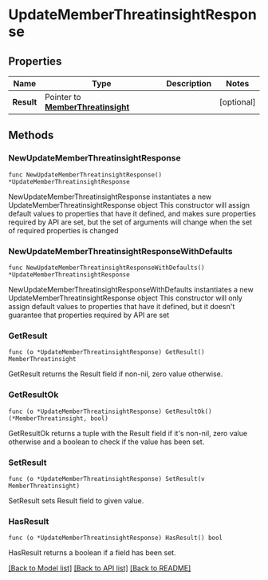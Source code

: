 # UpdateMemberThreatinsightResponse

## Properties

Name | Type | Description | Notes
------------ | ------------- | ------------- | -------------
**Result** | Pointer to [**MemberThreatinsight**](MemberThreatinsight.md) |  | [optional] 

## Methods

### NewUpdateMemberThreatinsightResponse

`func NewUpdateMemberThreatinsightResponse() *UpdateMemberThreatinsightResponse`

NewUpdateMemberThreatinsightResponse instantiates a new UpdateMemberThreatinsightResponse object
This constructor will assign default values to properties that have it defined,
and makes sure properties required by API are set, but the set of arguments
will change when the set of required properties is changed

### NewUpdateMemberThreatinsightResponseWithDefaults

`func NewUpdateMemberThreatinsightResponseWithDefaults() *UpdateMemberThreatinsightResponse`

NewUpdateMemberThreatinsightResponseWithDefaults instantiates a new UpdateMemberThreatinsightResponse object
This constructor will only assign default values to properties that have it defined,
but it doesn't guarantee that properties required by API are set

### GetResult

`func (o *UpdateMemberThreatinsightResponse) GetResult() MemberThreatinsight`

GetResult returns the Result field if non-nil, zero value otherwise.

### GetResultOk

`func (o *UpdateMemberThreatinsightResponse) GetResultOk() (*MemberThreatinsight, bool)`

GetResultOk returns a tuple with the Result field if it's non-nil, zero value otherwise
and a boolean to check if the value has been set.

### SetResult

`func (o *UpdateMemberThreatinsightResponse) SetResult(v MemberThreatinsight)`

SetResult sets Result field to given value.

### HasResult

`func (o *UpdateMemberThreatinsightResponse) HasResult() bool`

HasResult returns a boolean if a field has been set.


[[Back to Model list]](../README.md#documentation-for-models) [[Back to API list]](../README.md#documentation-for-api-endpoints) [[Back to README]](../README.md)


